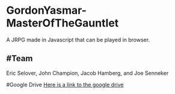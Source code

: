 # GordonYasmar-MasterOfTheGauntlet
A JRPG made in Javascript that can be played in browser.

#Team
----------
Eric Selover,
John Champion,
Jacob Hamberg, and
Joe Senneker

#Google Drive
[Here is a link to the google drive][drive]


[drive]:https://docs.google.com/spreadsheets/d/1t9AWUi-cStHAq8vlk8zpFXUEM61NIh-N1cq__HXOA-g/edit?usp=sharing
